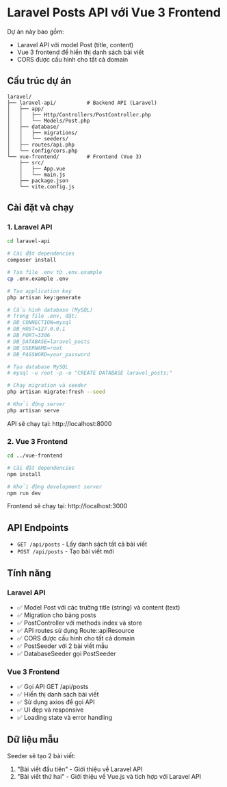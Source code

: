 # Laravel Posts API với Vue 3 Frontend

Dự án này bao gồm:
- Laravel API với model Post (title, content)
- Vue 3 frontend để hiển thị danh sách bài viết
- CORS được cấu hình cho tất cả domain

## Cấu trúc dự án

```
laravel/
├── laravel-api/          # Backend API (Laravel)
│   ├── app/
│   │   ├── Http/Controllers/PostController.php
│   │   └── Models/Post.php
│   ├── database/
│   │   ├── migrations/
│   │   └── seeders/
│   ├── routes/api.php
│   └── config/cors.php
└── vue-frontend/         # Frontend (Vue 3)
    ├── src/
    │   ├── App.vue
    │   └── main.js
    ├── package.json
    └── vite.config.js
```

## Cài đặt và chạy

### 1. Laravel API

```bash
cd laravel-api

# Cài đặt dependencies
composer install

# Tạo file .env từ .env.example
cp .env.example .env

# Tạo application key
php artisan key:generate

# Cấu hình database (MySQL)
# Trong file .env, đặt:
# DB_CONNECTION=mysql
# DB_HOST=127.0.0.1
# DB_PORT=3306
# DB_DATABASE=laravel_posts
# DB_USERNAME=root
# DB_PASSWORD=your_password

# Tạo database MySQL
# mysql -u root -p -e "CREATE DATABASE laravel_posts;"

# Chạy migration và seeder
php artisan migrate:fresh --seed

# Khởi động server
php artisan serve
```

API sẽ chạy tại: http://localhost:8000

### 2. Vue 3 Frontend

```bash
cd ../vue-frontend

# Cài đặt dependencies
npm install

# Khởi động development server
npm run dev
```

Frontend sẽ chạy tại: http://localhost:3000

## API Endpoints

- `GET /api/posts` - Lấy danh sách tất cả bài viết
- `POST /api/posts` - Tạo bài viết mới

## Tính năng

### Laravel API
- ✅ Model Post với các trường title (string) và content (text)
- ✅ Migration cho bảng posts
- ✅ PostController với methods index và store
- ✅ API routes sử dụng Route::apiResource
- ✅ CORS được cấu hình cho tất cả domain
- ✅ PostSeeder với 2 bài viết mẫu
- ✅ DatabaseSeeder gọi PostSeeder

### Vue 3 Frontend
- ✅ Gọi API GET /api/posts
- ✅ Hiển thị danh sách bài viết
- ✅ Sử dụng axios để gọi API
- ✅ UI đẹp và responsive
- ✅ Loading state và error handling

## Dữ liệu mẫu

Seeder sẽ tạo 2 bài viết:
1. "Bài viết đầu tiên" - Giới thiệu về Laravel API
2. "Bài viết thứ hai" - Giới thiệu về Vue.js và tích hợp với Laravel API
